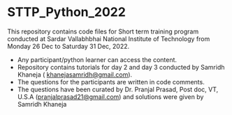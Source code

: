 # STTP_Python_2022
This repository contains code files for Short term training program conducted at 
Sardar Vallabhbhai National Institute of Technology from Monday 26 Dec to Saturday 31 Dec, 2022. 
- Any participant/python learner can access the content.
- Repository contains tutorials for day 2 and day 3 conducted by Samridh Khaneja ( khanejasamridh@gmail.com).
- The questions for the participants are written in code comments.
- The questions have been curated by Dr. Pranjal Prasad, Post doc, VT, U.S.A (pranjalprasad21@gmail.com) and solutions were given by Samridh Khaneja
